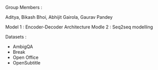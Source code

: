 Group Members :

Aditya, Bikash Bhoi, Abhijit Gairola, Gaurav Pandey

Model 1 : Encoder-Decoder Architecture
Modle 2 : Seq2seq modelling

Datasets : 
 - AmbigQA
 - Break
 - Open Office
 - OpenSubtitle
